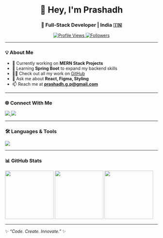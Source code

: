 <!-- Profile Header -->
<h1 align="center">👋 Hey, I'm Prashadh</h1>
<h3 align="center">🚀 Full-Stack Developer | India 🇮🇳</h3>

<p align="center">
  <a href="https://github.com/PrashadhG">
    <img src="https://komarev.com/ghpvc/?username=PrashadhG&label=Profile%20Views&color=0e75b6&style=flat" alt="Profile Views"/>
  </a>
  <a href="https://github.com/PrashadhG?tab=followers">
    <img src="https://img.shields.io/github/followers/PrashadhG?label=Followers&style=social" alt="Followers"/>
  </a>
</p>

---

### 💡 About Me  
- 🔭 Currently working on **MERN Stack Projects**  
- 🌱 Learning **Spring Boot** to expand my backend skills  
- 👨‍💻 Check out all my work on [GitHub](https://github.com/PrashadhG)  
- 💬 Ask me about **React, Figma, Styling**  
- 📫 Reach me at **prashadh.g.p@gmail.com**  

---

### 🌐 Connect With Me  
<p align="left">
  <a href="https://www.linkedin.com/in/prashadh-g/" target="blank">
    <img src="https://img.shields.io/badge/LinkedIn-0077B5.svg?&style=for-the-badge&logo=linkedin&logoColor=white" />
  </a>
  <a href="https://leetcode.com/u/prashadh/" target="blank">
    <img src="https://img.shields.io/badge/LeetCode-FFA116.svg?&style=for-the-badge&logo=leetcode&logoColor=black" />
  </a>
</p>

---

### 🛠️ Languages & Tools  
<p align="left">
  <img src="https://skillicons.dev/icons?i=html,css,js,react,nodejs,express,java,spring,tailwind,figma,git,github,mysql,postgresql,firebase,aws,gcp,blender,postman" />
</p>

---

### 📊 GitHub Stats  
<p align="left">
    <!-- GitHub Stats -->
  <img src="https://github-readme-stats.vercel.app/api?username=PrashadhG&theme=shadow_blue&hide_border=true&include_all_commits=false&count_private=false" height="160"/>
  
  <!-- GitHub Streak -->
  <img src="https://nirzak-streak-stats.vercel.app/?user=PrashadhG&theme=shadow_blue&hide_border=true" height="160"/>
  
  <!-- Top Languages -->
  <img src="https://github-readme-stats.vercel.app/api/top-langs/?username=PrashadhG&theme=shadow_blue&hide_border=true&include_all_commits=false&count_private=false&layout=compact" height="160"/>
</p>

---

✨ *“Code. Create. Innovate.”* ✨
